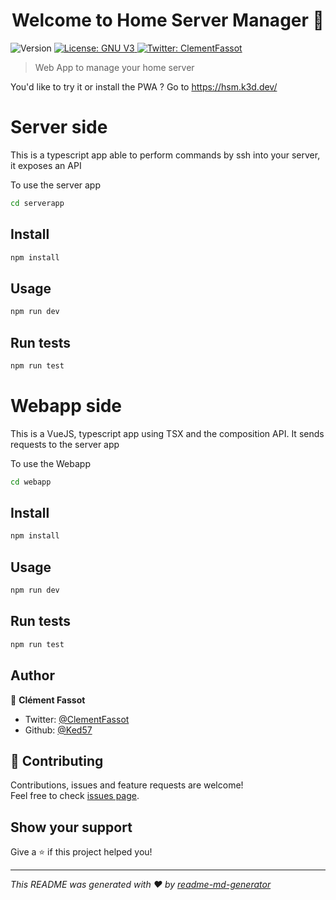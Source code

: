 <h1 align="center">Welcome to Home Server Manager 👋</h1>
<p>
  <img alt="Version" src="https://img.shields.io/badge/version-0.0.1-blue.svg?cacheSeconds=2592000" />
  <a href="#" target="_blank">
    <img alt="License: GNU V3" src="https://img.shields.io/badge/License-GNU V3-yellow.svg" />
  </a>
  <a href="https://twitter.com/ClementFassot" target="_blank">
    <img alt="Twitter: ClementFassot" src="https://img.shields.io/twitter/follow/ClementFassot.svg?style=social" />
  </a>
</p>

> Web App to manage your home server

You'd like to try it or install the PWA ? Go to <a href="https://hsm.k3d.dev/">https://hsm.k3d.dev/</a>

# Server side

This is a typescript app able to perform commands by ssh into your server, it exposes an API 

To use the server app

```sh
cd serverapp
```

## Install

```sh
npm install
```

## Usage

```sh
npm run dev
```

## Run tests

```sh
npm run test
```

# Webapp side

This is a VueJS, typescript app using TSX and the composition API. It sends requests to the server app

To use the Webapp

```sh
cd webapp
```

## Install

```sh
npm install
```

## Usage

```sh
npm run dev
```

## Run tests

```sh
npm run test
```

## Author

👤 **Clément Fassot <Ked57>**

* Twitter: [@ClementFassot](https://twitter.com/ClementFassot)
* Github: [@Ked57](https://github.com/Ked57)

## 🤝 Contributing

Contributions, issues and feature requests are welcome!<br />Feel free to check [issues page](https://github.com/Ked57/hsm/issues). 

## Show your support

Give a ⭐️ if this project helped you!

***
_This README was generated with ❤️ by [readme-md-generator](https://github.com/kefranabg/readme-md-generator)_
